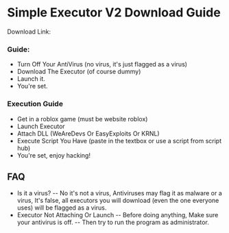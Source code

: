 # Simple Executor V2 Download Guide

Download Link:

### Guide:
- Turn Off Your AntiVirus (no virus, it's just flagged as a virus)
- Download The Executor (of course dummy)
- Launch it.
- You're set.

### Execution Guide
- Get in a roblox game (must be website roblox)
- Launch Executor
- Attach DLL (WeAreDevs Or EasyExploits Or KRNL)
- Execute Script You Have (paste in the textbox or use a script from script hub)
- You're set, enjoy hacking!

## FAQ
- Is it a virus?
-- No it's not a virus, Antiviruses may flag it as malware or a virus, It's false, all executors you will download (even the one everyone uses) will be flagged as a virus.
- Executor Not Attaching Or Launch
-- Before doing anything, Make sure your antivirus is off.
-- Then try to run the program as administrator.
